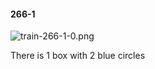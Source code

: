 #### 266-1
![train-266-1-0.png](https://github.com/lil-lab/nlvr/raw/master/nlvr/train/images/6/train-266-1-0.png "train-266-1-0.png")

There is 1 box with 2 blue circles